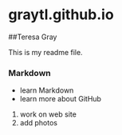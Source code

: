 # graytl.github.io
##Teresa Gray

This  is my readme file.

### Markdown
- learn Markdown
- learn more about GitHub

1.  work on web site
2. add photos
